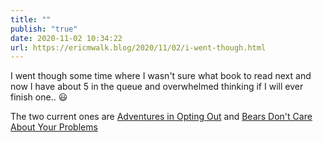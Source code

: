 ```yaml
---
title: ""
publish: "true"
date: 2020-11-02 10:34:22
url: https://ericmwalk.blog/2020/11/02/i-went-though.html
---
```


I went though some time where I wasn't sure what book to read next and now I have about 5 in the queue and overwhelmed thinking if I will ever finish one.. 😃

The two current ones are [Adventures in Opting Out](https://www.amazon.com/Adventures-Opting-Out-Leading-Intentional/dp/0316536946) and [Bears Don't Care About Your Problems](https://www.amazon.com/Bears-Dont-Care-About-Problems-ebook/dp/B07V2K4155/)